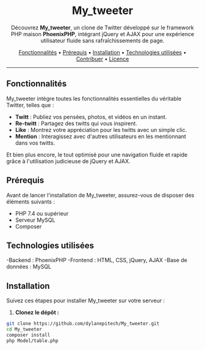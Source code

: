 <h1 align="center">My_tweeter</h1>

<p align="center">
    Découvrez <strong>My_tweeter</strong>, un clone de Twitter développé sur le framework PHP maison <strong>PhoenixPHP</strong>, intégrant jQuery et AJAX pour une expérience utilisateur fluide sans rafraîchissements de page.
</p>

<p align="center">
    <a href="#fonctionnalités">Fonctionnalités</a> •
    <a href="#prérequis">Prérequis</a> •
    <a href="#installation">Installation</a> •
    <a href="#technologies-utilisées">Technologies utilisées</a> •
    <a href="#contribuer">Contribuer</a> •
    <a href="#licence">Licence</a>
</p>

---

## Fonctionnalités

My_tweeter intègre toutes les fonctionnalités essentielles du véritable Twitter, telles que :

- **Twitt** : Publiez vos pensées, photos, et vidéos en un instant.
- **Re-twitt** : Partagez des twitts qui vous inspirent.
- **Like** : Montrez votre appréciation pour les twitts avec un simple clic.
- **Mention** : Interagissez avec d'autres utilisateurs en les mentionnant dans vos twitts.

Et bien plus encore, le tout optimisé pour une navigation fluide et rapide grâce à l'utilisation judicieuse de jQuery et AJAX.

## Prérequis

Avant de lancer l'installation de My_tweeter, assurez-vous de disposer des éléments suivants :

- PHP 7.4 ou supérieur
- Serveur MySQL
- Composer
  
## Technologies utilisées

-Backend : PhoenixPHP
-Frontend : HTML, CSS, jQuery, AJAX
-Base de données : MySQL

## Installation

Suivez ces étapes pour installer My_tweeter sur votre serveur :

1. **Clonez le dépôt :**

```bash
git clone https://github.com/dylanepitech/My_tweeter.git
cd My_tweeter
composer install
php Model/table.php
